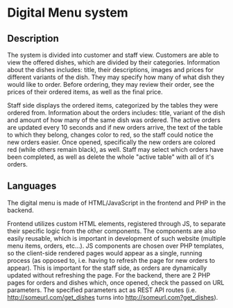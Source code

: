 # Digital Menu system

## Description
The system is divided into customer and staff view.
Customers are able to view the offered dishes, which are divided by their categories. Information about the dishes includes: title, their descriptions, images and prices for different variants of the dish. They may specify how many of what dish they would like to order. Before ordering, they may review their order, see the prices of their ordered items, as well as the final price.

Staff side displays the ordered items, categorized by the tables they were ordered from. Information about the orders includes: title, variant of the dish and amount of how many of the same dish was ordered. The active orders are updated every 10 seconds and if new orders arrive, the text of the table to which they belong, changes color to red, so the staff could notice the new orders easier. Once opened, specifically the new orders are colored red (while others remain black), as well. Staff may select which orders have been completed, as well as delete the whole "active table" with all of it's orders.

## Languages
The digital menu is made of HTML/JavaScript in the frontend and PHP in the backend.

Frontend utilizes custom HTML elements, registered through JS, to separate their specific logic from the other components. The components are also easily reusable, which is important in development of such website (multiple menu items, orders, etc...). JS components are chosen over PHP templates, so the client-side rendered pages would appear as a single, running process (as opposed to, i.e. having to refresh the page for new orders to appear). This is important for the staff side, as orders are dynamically updated without refreshing the page.
For the backend, there are 2 PHP pages for orders and dishes which, once opened, check the passed on URL parameters. The specified parameters act as REST API routes (i.e. http://someurl.com/get_dishes turns into http://someurl.com?get_dishes).
